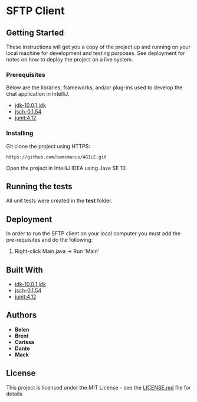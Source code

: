 # SFTP Client 

## Getting Started

These instructions will get you a copy of the project up and running on your local machine for development and testing purposes. See deployment for notes on how to deploy the project on a live system.

### Prerequisites

Below are the libraries, frameworks, and/or plug-ins used to develop the chat application in IntelliJ.
* [jdk-10.0.1.jdk](http://www.oracle.com/technetwork/java/javase/downloads/jdk10-downloads-4416644.html)
* [jsch-0.1.54](http://www.jcraft.com/jsch/)
* [junit:4.12](https://github.com/junit-team/junit4/blob/master/doc/ReleaseNotes4.12.md)

### Installing

Git clone the project using HTTPS: 

```
https://github.com/bamcmanus/AGILE.git
```

Open the project in IntelliJ IDEA using Jave SE 10.

## Running the tests

All unit tests were created in the **test** folder.

## Deployment

In order to run the SFTP client on your local computer you must add the pre-requisites and do the following:

1. Right-click Main.java -> Run 'Main'

## Built With

* [jdk-10.0.1.jdk](http://www.oracle.com/technetwork/java/javase/downloads/jdk10-downloads-4416644.html)
* [jsch-0.1.54](http://www.jcraft.com/jsch/)
* [junit:4.12](https://github.com/junit-team/junit4/blob/master/doc/ReleaseNotes4.12.md)

## Authors
* **Belen**
* **Brent** 
* **Carissa** 
* **Dante** 
* **Mack**

## License

This project is licensed under the MIT License - see the [LICENSE.md](https://github.com/bamcmanus/AGILE/blob/master/LICENSE) file for details
